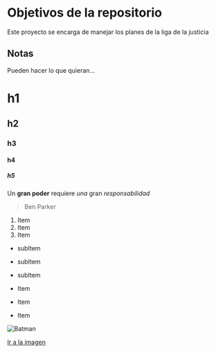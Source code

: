 # Objetivos de la repositorio

Este proyecto se encarga de manejar los planes de la liga de la justicia


## Notas
Pueden hacer lo que quieran...

# h1
## h2
### h3
#### h4
##### h5

Un **gran poder** requiere _una_ gran *responsabilidad*
>Ben Parker

1. Item
2. Item
3. Item
  * subItem
  * subItem
  * subItem

 * Item
 * Item
 * Item
 
 ![Batman](https://encrypted-tbn0.gstatic.com/images?q=tbn:ANd9GcSFYPqVkVYEkwYWx1mNtVJgrbNiaz_O8WkI_FWNHG_oFDZLULzD)
 
 [Ir a la imagen](https://encrypted-tbn0.gstatic.com/images?q=tbn:ANd9GcSFYPqVkVYEkwYWx1mNtVJgrbNiaz_O8WkI_FWNHG_oFDZLULzD)
